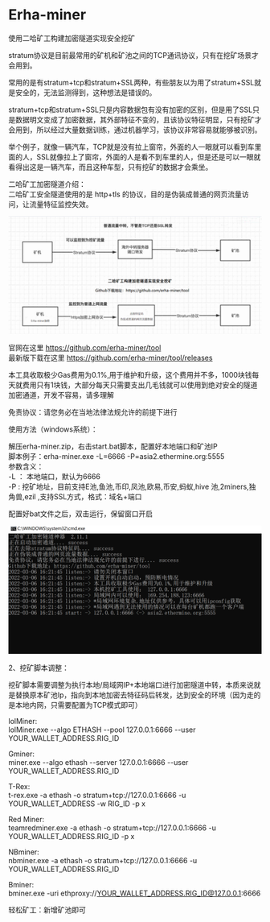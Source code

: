 # Erha-miner
使用二哈矿工构建加密隧道实现安全挖矿  

stratum协议是目前最常用的矿机和矿池之间的TCP通讯协议，只有在挖矿场景才会用到。  

常用的是有stratum+tcp和stratum+SSL两种，有些朋友以为用了stratum+SSL就是安全的，无法监测得到，这种想法是错误的。   

stratum+tcp和stratum+SSL只是内容数据包有没有加密的区别，但是用了SSL只是数据明文变成了加密数据，其外部特征不变的，且该协议特征明显，只有挖矿才会用到，所以经过大量数据训练，通过机器学习，该协议非常容易就能够被识别。  

举个例子，就像一辆汽车，TCP就是没有拉上窗帘，外面的人一眼就可以看到车里面的人，SSL就像拉上了窗帘，外面的人是看不到车里的人，但是还是可以一眼就看得出这是一辆汽车，而且这种车型，只有挖矿的数据才会乘坐。  

二哈矿工加密隧道介绍：  
二哈矿工安全隧道使用的是 http+tls 的协议，目的是伪装成普通的网页流量访问，让流量特征监控失效。

![image](https://github.com/erha-miner/tool/blob/main/erha-miner.png)

  
官网在这里  https://github.com/erha-miner/tool  
最新版下载在这里 https://github.com/erha-miner/tool/releases


本工具收取极少Gas费用为0.1%,用于维护和升级，这个费用并不多，1000块钱每天就费用只有1块钱，大部分每天只需要支出几毛钱就可以使用到绝对安全的隧道加密通道，开发不容易，请多理解  

免责协议：请您务必在当地法律法规允许的前提下进行  

使用方法（windows系统）：  

解压erha-miner.zip，右击start.bat脚本，配置好本地端口和矿池IP  
脚本例子：erha-miner.exe -L=6666 -P=asia2.ethermine.org:5555  
参数含义：  
-L ： 本地端口，默认为6666  
-P :   挖矿地址，目前支持E池,鱼池,币印,凤池,欧易,币安,蚂蚁,hive 池,2miners,独角兽,ezil ,支持SSL方式，格式：域名+端口  
  
配置好bat文件之后，双击运行，保留窗口开启  

![image](https://github.com/erha-miner/tool/blob/main/1.png)


2、挖矿脚本调整：  

挖矿脚本需要调整为执行本地/局域网IP+本地端口进行加密隧道中转，本质来说就是替换原本矿池Ip，指向到本地加密去特征码后转发，达到安全的环境（因为走的是本地内网，只需要配置为TCP模式即可）  

lolMiner:  
lolMiner.exe --algo ETHASH --pool 127.0.0.1:6666 --user YOUR_WALLET_ADDRESS.RIG_ID  

Gminer:  
miner.exe --algo ethash --server 127.0.0.1:6666 --user YOUR_WALLET_ADDRESS.RIG_ID  

T-Rex:  
t-rex.exe -a ethash -o stratum+tcp://127.0.0.1:6666 -u YOUR_WALLET_ADDRESS -w RIG_ID -p x  

Red Miner:  
teamredminer.exe -a ethash -o stratum+tcp://127.0.0.1:6666 -u YOUR_WALLET_ADDRESS.RIG_ID -p x  

NBminer:  
nbminer.exe -a ethash -o stratum+tcp://127.0.0.1:6666 -u YOUR_WALLET_ADDRESS.RIG_ID  

Bminer:  
bminer.exe -uri ethproxy://YOUR_WALLET_ADDRESS.RIG_ID@127.0.0.1:6666  

轻松矿工：新增矿池即可  





